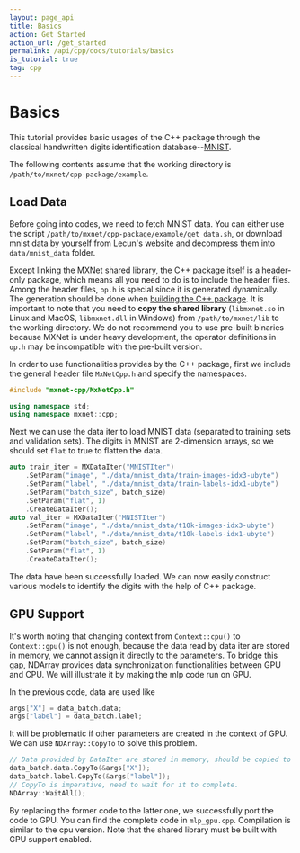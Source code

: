```yaml
---
layout: page_api
title: Basics
action: Get Started
action_url: /get_started
permalink: /api/cpp/docs/tutorials/basics
is_tutorial: true
tag: cpp
---
```

<!--- Licensed to the Apache Software Foundation (ASF) under one -->
<!--- or more contributor license agreements.  See the NOTICE file -->
<!--- distributed with this work for additional information -->
<!--- regarding copyright ownership.  The ASF licenses this file -->
<!--- to you under the Apache License, Version 2.0 (the -->
<!--- "License"); you may not use this file except in compliance -->
<!--- with the License.  You may obtain a copy of the License at -->

<!---   http://www.apache.org/licenses/LICENSE-2.0 -->

<!--- Unless required by applicable law or agreed to in writing, -->
<!--- software distributed under the License is distributed on an -->
<!--- "AS IS" BASIS, WITHOUT WARRANTIES OR CONDITIONS OF ANY -->
<!--- KIND, either express or implied.  See the License for the -->
<!--- specific language governing permissions and limitations -->
<!--- under the License. -->

Basics
======

This tutorial provides basic usages of the C++ package through the classical handwritten digits
identification database--[MNIST](http://yann.lecun.com/exdb/mnist/).

The following contents assume that the working directory is `/path/to/mxnet/cpp-package/example`.

Load Data
--------
Before going into codes, we need to fetch MNIST data. You can either use the script `/path/to/mxnet/cpp-package/example/get_data.sh`,
or download mnist data by yourself from Lecun's [website](http://yann.lecun.com/exdb/mnist/)
and decompress them into `data/mnist_data` folder.

Except linking the MXNet shared library, the C++ package itself is a header-only package,
which means all you need to do is to include the header files. Among the header files,
`op.h` is special since it is generated dynamically. The generation should be done when
[building the C++ package]({{'/api/cpp/'|relative_url}}).
It is important to note that you need to **copy the shared library** (`libmxnet.so` in Linux and MacOS,
`libmxnet.dll` in Windows) from `/path/to/mxnet/lib` to the working directory.
We do not recommend you to use pre-built binaries because MXNet is under heavy development,
the operator definitions in `op.h` may be incompatible with the pre-built version.

In order to use functionalities provides by the C++ package, first we include the general
header file `MxNetCpp.h` and specify the namespaces.

```c++
#include "mxnet-cpp/MxNetCpp.h"

using namespace std;
using namespace mxnet::cpp;
```

Next we can use the data iter to load MNIST data (separated to training sets and validation sets).
The digits in MNIST are 2-dimension arrays, so we should set `flat` to true to flatten the data.

```c++
auto train_iter = MXDataIter("MNISTIter")
    .SetParam("image", "./data/mnist_data/train-images-idx3-ubyte")
    .SetParam("label", "./data/mnist_data/train-labels-idx1-ubyte")
    .SetParam("batch_size", batch_size)
    .SetParam("flat", 1)
    .CreateDataIter();
auto val_iter = MXDataIter("MNISTIter")
    .SetParam("image", "./data/mnist_data/t10k-images-idx3-ubyte")
    .SetParam("label", "./data/mnist_data/t10k-labels-idx1-ubyte")
    .SetParam("batch_size", batch_size)
    .SetParam("flat", 1)
    .CreateDataIter();
```

The data have been successfully loaded. We can now easily construct various models to identify
the digits with the help of C++ package.

GPU Support
-----------
It's worth noting that changing context from `Context::cpu()` to `Context::gpu()` is not enough,
because the data read by data iter are stored in memory, we cannot assign it directly to the
parameters. To bridge this gap, NDArray provides data synchronization functionalities between
GPU and CPU. We will illustrate it by making the mlp code run on GPU.

In the previous code, data are used like

```c++
args["X"] = data_batch.data;
args["label"] = data_batch.label;
```

It will be problematic if other parameters are created in the context of GPU. We can use
`NDArray::CopyTo` to solve this problem.

```c++
// Data provided by DataIter are stored in memory, should be copied to GPU first.
data_batch.data.CopyTo(&args["X"]);
data_batch.label.CopyTo(&args["label"]);
// CopyTo is imperative, need to wait for it to complete.
NDArray::WaitAll();
```

By replacing the former code to the latter one, we successfully port the code to GPU.
You can find the complete code in `mlp_gpu.cpp`. Compilation is similar to the cpu version.
Note that the shared library must be built with GPU support enabled.
